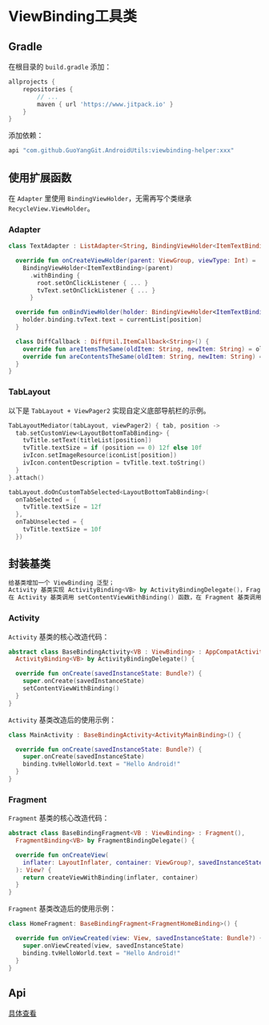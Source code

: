 # ViewBinding工具类

## Gradle

在根目录的 `build.gradle` 添加：

```groovy
allprojects {
    repositories {
        // ...
        maven { url 'https://www.jitpack.io' }
    }
}
```

添加依赖：

```groovy
api "com.github.GuoYangGit.AndroidUtils:viewbinding-helper:xxx"
```

## 使用扩展函数

在 `Adapter` 里使用 `BindingViewHolder`，无需再写个类继承 `RecycleView.ViewHolder`。

### Adapter

```kotlin
class TextAdapter : ListAdapter<String, BindingViewHolder<ItemTextBinding>>(DiffCallback()) {

  override fun onCreateViewHolder(parent: ViewGroup, viewType: Int) =
    BindingViewHolder<ItemTextBinding>(parent)
      .withBinding {
        root.setOnClickListener { ... }
        tvText.setOnClickListener { ... }
      }

  override fun onBindViewHolder(holder: BindingViewHolder<ItemTextBinding>, position: Int) {
    holder.binding.tvText.text = currentList[position]
  }

  class DiffCallback : DiffUtil.ItemCallback<String>() {
    override fun areItemsTheSame(oldItem: String, newItem: String) = oldItem == newItem
    override fun areContentsTheSame(oldItem: String, newItem: String) = oldItem == newItem
  }
}

```

### TabLayout

以下是 `TabLayout + ViewPager2` 实现自定义底部导航栏的示例。

```kotlin
TabLayoutMediator(tabLayout, viewPager2) { tab, position ->
  tab.setCustomView<LayoutBottomTabBinding> {
    tvTitle.setText(titleList[position])
    tvTitle.textSize = if (position == 0) 12f else 10f
    ivIcon.setImageResource(iconList[position])
    ivIcon.contentDescription = tvTitle.text.toString()
  }
}.attach()

tabLayout.doOnCustomTabSelected<LayoutBottomTabBinding>(
  onTabSelected = {
    tvTitle.textSize = 12f
  },
  onTabUnselected = {
    tvTitle.textSize = 10f
  })
```



## 封装基类

```kotlin
给基类增加一个 ViewBinding 泛型；
Activity 基类实现 ActivityBinding<VB> by ActivityBindingDelegate()，Fragment 基类实现 FragmentBinding<VB> by FragmentBindingDelegate()；
在 Activity 基类调用 setContentViewWithBinding() 函数，在 Fragment 基类调用 createViewWithBinding(inflater, container)；
```

### Activity

`Activity` 基类的核心改造代码：

```kotlin
abstract class BaseBindingActivity<VB : ViewBinding> : AppCompatActivity(),
  ActivityBinding<VB> by ActivityBindingDelegate() {

  override fun onCreate(savedInstanceState: Bundle?) {
    super.onCreate(savedInstanceState)
    setContentViewWithBinding()
  }
}
```

`Activity` 基类改造后的使用示例：

```kotlin
class MainActivity : BaseBindingActivity<ActivityMainBinding>() {

  override fun onCreate(savedInstanceState: Bundle?) {
    super.onCreate(savedInstanceState)
    binding.tvHelloWorld.text = "Hello Android!"
  }
}
```

### Fragment

`Fragment` 基类的核心改造代码：

```kotlin
abstract class BaseBindingFragment<VB : ViewBinding> : Fragment(),
  FragmentBinding<VB> by FragmentBindingDelegate() {

  override fun onCreateView(
    inflater: LayoutInflater, container: ViewGroup?, savedInstanceState: Bundle?
  ): View? {
    return createViewWithBinding(inflater, container)
  }
}
```

`Fragment` 基类改造后的使用示例：

```kotlin
class HomeFragment: BaseBindingFragment<FragmentHomeBinding>() {

  override fun onViewCreated(view: View, savedInstanceState: Bundle?) {
    super.onViewCreated(view, savedInstanceState)
    binding.tvHelloWorld.text = "Hello Android!"
  }
}
```

## Api

[具体查看](https://guoyanggit.github.io/AndroidUtils/api/viewbinding-helper/)
